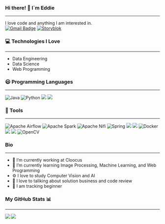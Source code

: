 ### Hi there! :wave: I`m Eddie
------------------------------------------------------------
I love code and anything I am interested in.    
[![Gmail Badge](https://img.shields.io/badge/Gmail-d14836?style=flat-square&logo=Gmail&logoColor=white&link=mailto:joohyunseok0313@gmail.com)](mailto:joohyunseok0313@gmail.com) [![Storyblok](https://img.shields.io/badge/Blog-09B3AF?style=flat-square&logo=Storyblok&logoColor=white&link=https://magpienote.tistory.com/)](https://magpienote.tistory.com/)


### 💻 Technologies I Love
------------------------------------------------------------
- Data Engineering
- Data Science
- Web Programming

### :smiley: Programming Languages
------------------------------------------------------------
<img alt="Java" src ="https://img.shields.io/badge/java-%23ED8B00.svg?style=for-the-badge&logo=java&logoColor=white "/> <img alt="Python" src ="https://img.shields.io/badge/Python-3776AB.svg?&style=for-the-badge&logo=Python&logoColor=white"/> <img src="https://img.shields.io/badge/javascript-F7DF1E?style=for-the-badge&logo=javascript&logoColor=black"> <img src="https://img.shields.io/badge/react-61DAFB?style=for-the-badge&logo=react&logoColor=black">  
 
### :foggy: Tools
------------------------------------------------------------ 
<img alt="Apache Airflow" src="https://img.shields.io/badge/Apache Airflow-017CEE.svg?&style=for-the-badge&logo=ApacheAirflow&logoColor=white"/>  <img alt="Apache Spark" src="https://img.shields.io/badge/Apache Spark-E25A1C.svg?&style=for-the-badge&logo=Apache Spark&logoColor=white"/>  <img alt="Apache Nifi" src="https://img.shields.io/badge/Apache Nifi-017CEE.svg?&style=for-the-badge&logo=apachenifi&logoColor=white"/> ![Spring](https://img.shields.io/badge/spring-%236DB33F.svg?style=for-the-badge&logo=spring&logoColor=white) <img src="https://img.shields.io/badge/Git-F05032?style=for-the-badge&logo=Git&logoColor=white"/> <img src="https://img.shields.io/badge/Sourcetree-0052CC?style=for-the-badge&logo=Sourcetree&logoColor=white"/> ![Docker](https://img.shields.io/badge/docker-%230db7ed.svg?style=for-the-badge&logo=docker&logoColor=white) <img src="https://img.shields.io/badge/MsSql-CC2927?style=for-the-badge&logo=MicrosoftSQLServer&logoColor=white"/> <img src="https://img.shields.io/badge/Oracle-F80000?style=for-the-badge&logo=Oracle&logoColor=white"/> ![OpenCV](https://img.shields.io/badge/opencv-%23white.svg?style=for-the-badge&logo=opencv&logoColor=white)


### Bio
------------------------------------------------------------ 
- 🏢 I’m currently working at Cloocus
- 🌱 I’m currently learning Image Processing, Machine Learning, and Web Programming
- ⚙️ I love to study Computer Vision and AI
- 💬 I love to taliking about solution business and code review
- :mountain_bicyclist: I am tracking beginner


### My GitHub Stats 📊
------------------------------------------------------------ 
<a href="https://github.com/anuraghazra/github-readme-stats"> <img align="left" src="https://github-readme-stats.vercel.app/api?username=hyunseokjoo&count_private=true&show_icons=true" />  <a href="https://github.com/anuraghazra/convoychat"> <img align="center" src="https://github-readme-stats.vercel.app/api/top-langs/?username=hyunseokjoo" />  </a>
	
	

